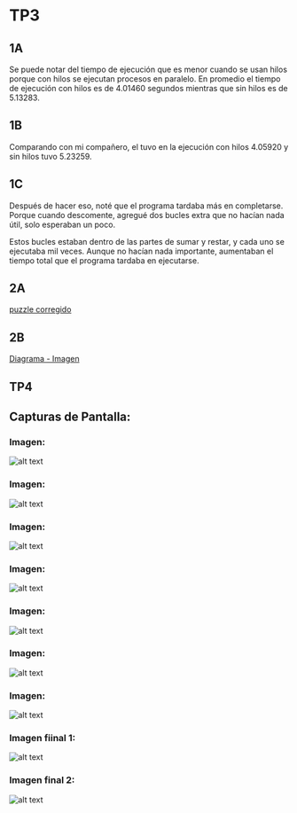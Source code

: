 # TP3
## 1A
Se puede notar del tiempo de ejecución que es menor cuando se usan hilos porque con hilos se ejecutan procesos en paralelo.
En promedio el tiempo de ejecución con hilos es de 4.01460 segundos mientras que sin hilos es de 5.13283.

## 1B
Comparando con mi compañero, el tuvo en la ejecución con hilos 4.05920 y sin hilos tuvo 5.23259.


## 1C
Después de hacer eso, noté que el programa tardaba más en completarse. Porque cuando descomente, agregué dos bucles extra que no hacían nada útil, solo esperaban un poco.

Estos bucles estaban dentro de las partes de sumar y restar, y cada uno se ejecutaba mil veces. Aunque no hacían nada importante, aumentaban el tiempo total que el programa tardaba en ejecutarse.

## 2A 

<a href="./tp3/con_race_condition2.0.c">puzzle corregido</a>

## 2B
<a href="./tp3/diagrama-flujo1.0.jpeg">Diagrama - Imagen</a>

## TP4

## Capturas de Pantalla: 

### Imagen: 
![alt text](<Capturas_tp4/Proceso/Captura de pantalla_2024-05-31_14-55-45.png>)

### Imagen: 
![alt text](Capturas_tp4/Proceso/Screenshot_clone_y_move.png)

### Imagen: 
![alt text](Capturas_tp4/Proceso/Screenshot_compose1.0.png)

### Imagen:
 ![alt text](Capturas_tp4/Proceso/screenshot_compose1.1.png)

### Imagen: 
![alt text](Capturas_tp4/Proceso/Screenshot_docker_version.png)

### Imagen: 
![alt text](Capturas_tp4/Proceso/Screenshot_holamundo.png)

### Imagen: 
![alt text](Capturas_tp4/Proceso/Screenshot_php_myadmin.png)

### Imagen fiinal 1: 
![alt text](Capturas_tp4/Finales/Captura_finalizacion.png)

### Imagen final 2: 
![alt text](Capturas_tp4/Finales/Captura_finalizacion.png)
